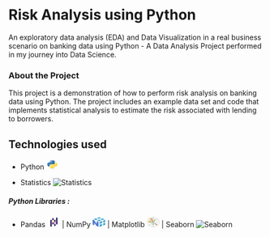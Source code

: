 # Risk Analysis using Python
An exploratory data analysis (EDA) and Data Visualization in a real business scenario on banking data using Python - A Data Analysis Project 
performed in my journey into Data Science.


### About the Project
This project is a demonstration of how to perform risk analysis on banking data using Python. The project includes an example data set and code 
that implements statistical analysis to estimate the risk associated with lending to borrowers.




## Technologies used

* <a >Python</a> <a > <img src="https://raw.githubusercontent.com/devicons/devicon/master/icons/python/python-original.svg" alt="python" width="25" height="20"/> </a>

* <a>Statistics</a><a> <img src="https://raw.githubusercontent.com/mrankitgupta/66DaysOfData/c8c040f1c85d921db317152567f331354446286a/statistics-21.svg" alt="Statistics" width="25" height="25"/> </a>

  
##### Python Libraries :


* <a>Pandas</a><a> <img src="https://raw.githubusercontent.com/devicons/devicon/2ae2a900d2f041da66e950e4d48052658d850630/icons/pandas/pandas-original.svg" alt="pandas" width="25" height="20"/> </a> |  <a>NumPy</a><a> <img src="https://raw.githubusercontent.com/mrankitgupta/mrankitgupta/2a582d085b324cff4917325112229027309ecae3/Numpy-logo.svg" alt="numpy" width="25" height="20"/> </a> |  <a>Matplotlib</a><a> <img src="https://raw.githubusercontent.com/mrankitgupta/mrankitgupta/1331979c3208a15be2c2a6177ffc38ced3d6b434/Matplotlib_icon.svg" alt="matplotlib" width="25" height="20"/> </a> |  <a>Seaborn</a><a> <img src="https://seaborn.pydata.org/_images/logo-mark-lightbg.svg" alt="Seaborn" width="25" height="20"/> </a>



